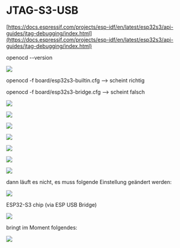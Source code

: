 # JTAG-S3-USB

[https://docs.espressif.com/projects/esp-idf/en/latest/esp32s3/api-guides/jtag-debugging/index.html](https://docs.espressif.com/projects/esp-idf/en/latest/esp32s3/api-guides/jtag-debugging/index.html)

openocd --version

![](https://user-images.githubusercontent.com/69573151/203045056-0c215f49-db0d-4015-a5c4-3ee519a8e02f.png)

openocd -f board/esp32s3-builtin.cfg --> scheint richtig

openocd -f board/esp32s3-bridge.cfg --> scheint falsch

![](https://user-images.githubusercontent.com/69573151/203045142-a7128ca7-d41a-45e5-8d12-f585134d4ae2.png)

![](https://user-images.githubusercontent.com/69573151/203052516-605e5f29-2267-47cb-a2b4-686fec7d6983.png)

![](https://user-images.githubusercontent.com/69573151/203050292-1710c660-14cf-44aa-9ada-a7983bdb8654.png)

![](https://user-images.githubusercontent.com/69573151/203045621-d08ba43d-fca0-4416-8fe8-b55c00724ff2.png)

![](https://user-images.githubusercontent.com/69573151/203046659-9083d6ed-055f-43fa-8976-bc81bbed79de.png)

![](https://user-images.githubusercontent.com/69573151/203046810-44c4c2d4-237c-462c-9430-acbdf775b092.png)

![](https://user-images.githubusercontent.com/69573151/203046882-e9b0c9d0-0f04-461c-bd2d-20bd0f862466.png)

dann läuft es nicht, es muss folgende Einstellung geändert werden:

![](https://user-images.githubusercontent.com/69573151/203047161-4cc44700-bf47-4987-befd-a3b6d3c98a4b.png)

ESP32-S3 chip (via ESP USB Bridge)

![](https://user-images.githubusercontent.com/69573151/203047309-0cb01fdf-270d-466b-9cfa-3ff82b325a6b.png)

bringt im Moment folgendes:

![](https://user-images.githubusercontent.com/69573151/203048056-01a71651-e9fb-4f04-bf82-f1fe34db9bef.png)
